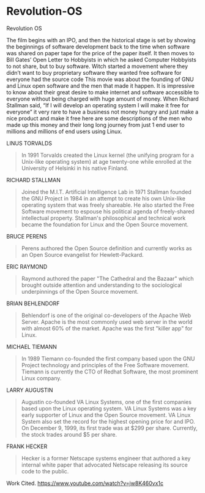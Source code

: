 # Revolution-OS

Revolution OS

The film begins with an IPO, and then the historical stage is set by showing the beginnings of software development back to the time when software was shared on paper tape for the price of the paper itself. It then moves to Bill Gates’ Open Letter to Hobbyists in which he asked Computer Hobbyists to not share, but to buy software. Witch started a movement where they didn’t want to buy proprietary software they wanted free software for everyone had the source code 
This movie was about the founding of GNU and Linux open software and the men that made it happen.
It is impressive to know about their great desire to make internet and software accessible to everyone without being charged with huge amount of money. When Richard Stallman said, “If I will develop an operating system I will make it free for everyone” it very rare to have a business not money hungry and just make a nice product and make it free here are some descriptions of the men who made up this money and their long long journey from just 1 end user to millions and millions of end users using Linux. 

LINUS TORVALDS
>In 1991 Torvalds created the Linux kernel (the unifying program for a Unix-like operating system) at age twenty-one while enrolled at the University of Helsinki in his native Finland.

RICHARD STALLMAN
>Joined the M.I.T. Artificial Intelligence Lab in 1971
Stallman founded the GNU Project in 1984 in an attempt to create his own Unix-like operating system that was freely shareable. He also started the Free Software movement to espouse his political agenda of freely-shared intellectual property. Stallman's philosophical and technical work became the foundation for Linux and the Open Source movement.

BRUCE PERENS
>Perens authored the Open Source definition and currently works as an Open Source evangelist for Hewlett-Packard.

ERIC RAYMOND
>Raymond authored the paper "The Cathedral and the Bazaar" which brought outside attention and understanding to the sociological underpinnings of the Open Source movement.

BRIAN BEHLENDORF
>Behlendorf is one of the original co-developers of the Apache Web Server. Apache is the most commonly used web server in the world with almost 60% of the market. Apache was the first "killer app" for Linux.

MICHAEL TIEMANN
>In 1989 Tiemann co-founded the first company based upon the GNU Project technology and principles of the Free Software movement. Tiemann is currently the CTO of Redhat Software, the most prominent Linux company.

LARRY AUGUSTIN
>Augustin co-founded VA Linux Systems, one of the first companies based upon the Linux operating system. VA Linux Systems was a key early supporter of Linux and the Open Source movement. VA Linux System also set the record for the highest opening price for and IPO. On December 9, 1999, its first trade was at $299 per share. Currently, the stock trades around $5 per share.

FRANK HECKER
>Hecker is a former Netscape systems engineer that authored a key internal white paper that advocated Netscape releasing its source code to the public.

Work Cited.
https://www.youtube.com/watch?v=jw8K460vx1c

